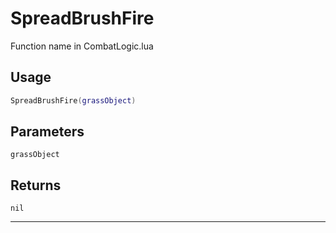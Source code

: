 # SpreadBrushFire
Function name in CombatLogic.lua
## Usage
```lua
SpreadBrushFire(grassObject)
```
## Parameters
`grassObject`
## Returns
`nil`

---